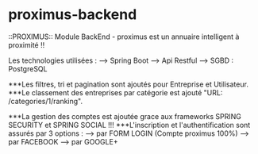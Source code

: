 # proximus-backend
::PROXIMUS:: Module BackEnd - proximus est un annuaire intelligent à proximité !!

Les technologies utilisées :
  --> Spring Boot
  --> Api Restful
  --> SGBD : PostgreSQL

***Les filtres, tri et pagination sont ajoutés pour Entreprise et Utilisateur.
***Le classement des entreprises par catégorie est ajouté "URL: /categories/1/ranking".

***La gestion des comptes est ajoutée grace aux frameworks SPRING SECURITY  et SPRING SOCIAL !!!
***L'inscription et l'authentification sont assurés par 3 options :
--> par FORM LOGIN (Compte proximus 100%)
--> par FACEBOOK
--> par GOOGLE+
